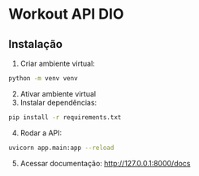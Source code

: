 # Workout API DIO

## Instalação
1. Criar ambiente virtual:
```bash
python -m venv venv
```
2. Ativar ambiente virtual
3. Instalar dependências:
```bash
pip install -r requirements.txt
```
4. Rodar a API:
```bash
uvicorn app.main:app --reload
```
5. Acessar documentação: http://127.0.0.1:8000/docs
